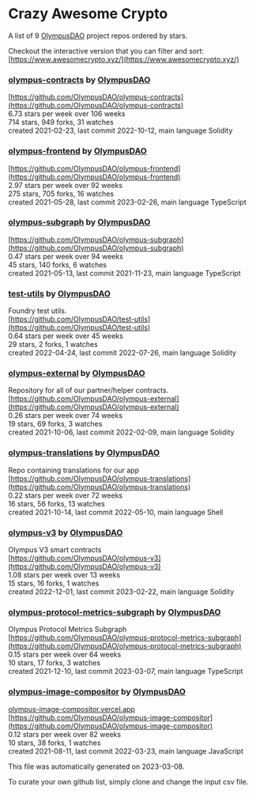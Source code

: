 # Crazy Awesome Crypto
A list of 9 [OlympusDAO](https://github.com/OlympusDAO) project repos ordered by stars.  

Checkout the interactive version that you can filter and sort: 
[https://www.awesomecrypto.xyz/](https://www.awesomecrypto.xyz/)  


### [olympus-contracts](https://github.com/OlympusDAO/olympus-contracts) by [OlympusDAO](https://github.com/OlympusDAO)  
  
[https://github.com/OlympusDAO/olympus-contracts](https://github.com/OlympusDAO/olympus-contracts)  
6.73 stars per week over 106 weeks  
714 stars, 949 forks, 31 watches  
created 2021-02-23, last commit 2022-10-12, main language Solidity  


### [olympus-frontend](https://github.com/OlympusDAO/olympus-frontend) by [OlympusDAO](https://github.com/OlympusDAO)  
  
[https://github.com/OlympusDAO/olympus-frontend](https://github.com/OlympusDAO/olympus-frontend)  
2.97 stars per week over 92 weeks  
275 stars, 705 forks, 16 watches  
created 2021-05-28, last commit 2023-02-26, main language TypeScript  


### [olympus-subgraph](https://github.com/OlympusDAO/olympus-subgraph) by [OlympusDAO](https://github.com/OlympusDAO)  
  
[https://github.com/OlympusDAO/olympus-subgraph](https://github.com/OlympusDAO/olympus-subgraph)  
0.47 stars per week over 94 weeks  
45 stars, 140 forks, 6 watches  
created 2021-05-13, last commit 2021-11-23, main language TypeScript  


### [test-utils](https://github.com/OlympusDAO/test-utils) by [OlympusDAO](https://github.com/OlympusDAO)  
Foundry test utils.  
[https://github.com/OlympusDAO/test-utils](https://github.com/OlympusDAO/test-utils)  
0.64 stars per week over 45 weeks  
29 stars, 2 forks, 1 watches  
created 2022-04-24, last commit 2022-07-26, main language Solidity  


### [olympus-external](https://github.com/OlympusDAO/olympus-external) by [OlympusDAO](https://github.com/OlympusDAO)  
Repository for all of our partner/helper contracts.   
[https://github.com/OlympusDAO/olympus-external](https://github.com/OlympusDAO/olympus-external)  
0.26 stars per week over 74 weeks  
19 stars, 69 forks, 3 watches  
created 2021-10-06, last commit 2022-02-09, main language Solidity  


### [olympus-translations](https://github.com/OlympusDAO/olympus-translations) by [OlympusDAO](https://github.com/OlympusDAO)  
Repo containing translations for our app  
[https://github.com/OlympusDAO/olympus-translations](https://github.com/OlympusDAO/olympus-translations)  
0.22 stars per week over 72 weeks  
16 stars, 56 forks, 13 watches  
created 2021-10-14, last commit 2022-05-10, main language Shell  


### [olympus-v3](https://github.com/OlympusDAO/olympus-v3) by [OlympusDAO](https://github.com/OlympusDAO)  
Olympus V3 smart contracts  
[https://github.com/OlympusDAO/olympus-v3](https://github.com/OlympusDAO/olympus-v3)  
1.08 stars per week over 13 weeks  
15 stars, 16 forks, 1 watches  
created 2022-12-01, last commit 2023-02-22, main language Solidity  


### [olympus-protocol-metrics-subgraph](https://github.com/OlympusDAO/olympus-protocol-metrics-subgraph) by [OlympusDAO](https://github.com/OlympusDAO)  
Olympus Protocol Metrics Subgraph  
[https://github.com/OlympusDAO/olympus-protocol-metrics-subgraph](https://github.com/OlympusDAO/olympus-protocol-metrics-subgraph)  
0.15 stars per week over 64 weeks  
10 stars, 17 forks, 3 watches  
created 2021-12-10, last commit 2023-03-07, main language TypeScript  


### [olympus-image-compositor](https://github.com/OlympusDAO/olympus-image-compositor) by [OlympusDAO](https://github.com/OlympusDAO)  
  
[olympus-image-compositor.vercel.app](olympus-image-compositor.vercel.app)  
[https://github.com/OlympusDAO/olympus-image-compositor](https://github.com/OlympusDAO/olympus-image-compositor)  
0.12 stars per week over 82 weeks  
10 stars, 38 forks, 1 watches  
created 2021-08-11, last commit 2022-03-23, main language JavaScript  


This file was automatically generated on 2023-03-08.  

To curate your own github list, simply clone and change the input csv file.  